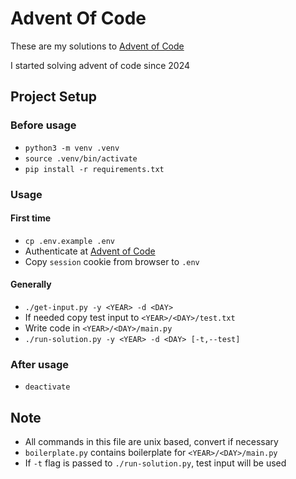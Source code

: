 # Advent Of Code

These are my solutions to [Advent of Code](https://adventofcode.com)

I started solving advent of code since 2024

## Project Setup

### Before usage

- `python3 -m venv .venv`
- `source .venv/bin/activate`
- `pip install -r requirements.txt`

### Usage

#### First time

- `cp .env.example .env`
- Authenticate at [Advent of Code](https://adventofcode.com)
- Copy `session` cookie from browser to `.env`

#### Generally

- `./get-input.py -y <YEAR> -d <DAY>`
- If needed copy test input to `<YEAR>/<DAY>/test.txt`
- Write code in `<YEAR>/<DAY>/main.py`
- `./run-solution.py -y <YEAR> -d <DAY> [-t,--test]`

### After usage

- `deactivate`

## Note

- All commands in this file are unix based, convert if necessary
- `boilerplate.py` contains boilerplate for `<YEAR>/<DAY>/main.py`
- If `-t` flag is passed to `./run-solution.py`, test input will be used
